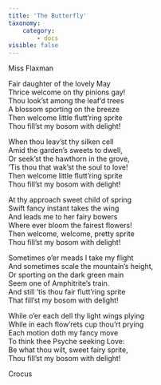 ```yaml
---
title: 'The Butterfly'
taxonomy:
    category:
        - docs
visible: false
---
```


<div class="author">Miss Flaxman</div>

Fair daughter of the lovely May  
Thrice welcome on thy pinions gay!  
Thou look’st among the leaf’d trees  
A blossom sporting on the breeze  
Then welcome little flutt’ring sprite  
Thou fill’st my bosom with delight!

When thou leav’st thy silken cell  
Amid the garden’s sweets to dwell,  
Or seek’st the hawthorn in the grove,  
’Tis thou that wak’st the soul to love!  
Then welcome little flutt’ring sprite  
Thou fill’st my bosom with delight!

At thy approach sweet child of spring  
Swift fancy instant takes the wing  
And leads me to her fairy bowers  
Where ever bloom the fairest flowers!  
Then welcome, welcome, pretty sprite  
Thou fill’st my bosom with delight!

Sometimes o’er meads I take my flight  
And sometimes scale the mountain’s height,  
Or sporting on the dark green main  
Seem one of Amphitrite’s train.  
And still ’tis thou fair flutt’ring sprite  
That fill’st my bosom with delight!

While o’er each dell thy light wings plying  
While in each flow’rets cup thou’rt prying  
Each motion doth my fancy move  
To think thee Psyche seeking Love:  
Be what thou wilt, sweet fairy sprite,  
Thou fill’st my bosom with delight!

Crocus